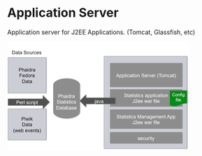 # Application Server

Application server for J2EE Applications. (Tomcat, Glassfish, etc)

![](servercomponents.png)